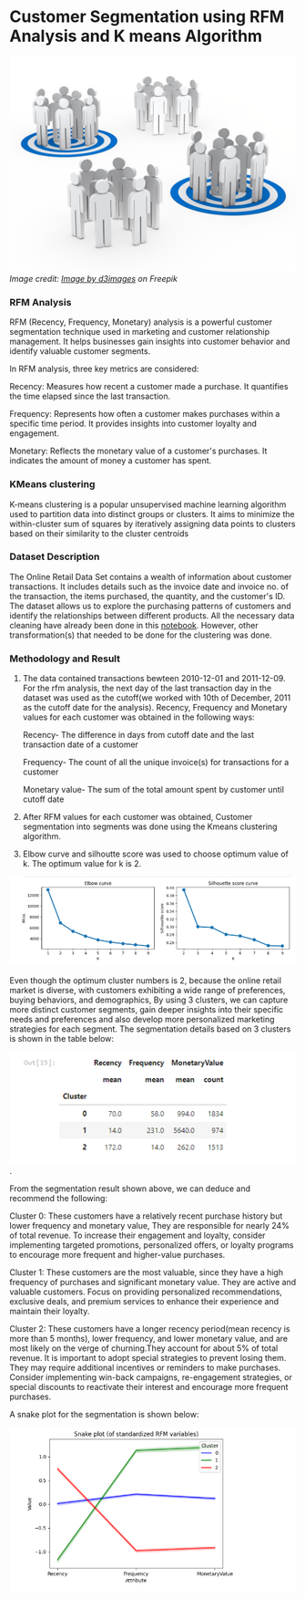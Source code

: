 # Customer Segmentation using RFM Analysis and K means Algorithm

![segmentation-picture](https://github.com/vaadewoyin/Customer-Segmentation-using-RFM-Analysis-and-K-means-Algorithm/blob/main/segmentation.jpg)
*Image credit: [Image by d3images</a> on Freepik](https://www.freepik.com/free-photo/gray-rag-dolls-targets_959205.htm#query=customer%20segmentation&position=3&from_view=keyword&track=ais")*


### RFM Analysis
RFM (Recency, Frequency, Monetary) analysis is a powerful customer segmentation technique used in marketing and customer relationship management. It helps businesses gain insights into customer behavior and identify valuable customer segments.

In RFM analysis, three key metrics are considered:

Recency: Measures how recent a customer made a purchase. It quantifies the time elapsed since the last transaction.

Frequency: Represents how often a customer makes purchases within a specific time period. It provides insights into customer loyalty and engagement.

Monetary: Reflects the monetary value of a customer's purchases. It indicates the amount of money a customer has spent.

### KMeans clustering
K-means clustering is a popular unsupervised machine learning algorithm used to partition data into distinct groups or clusters. It aims to minimize the within-cluster sum of squares by iteratively assigning data points to clusters based on their similarity to the cluster centroids

### Dataset Description
The Online Retail Data Set contains a wealth of information about customer transactions. It includes details such as the invoice date and invoice no. of the transaction, the items purchased, the quantity, and the customer's ID. The dataset allows us to explore the purchasing patterns of customers and identify the relationships between different products.
All the necessary data cleaning have already been done in this [notebook](https://github.com/vaadewoyin/Association-Rule-Mining-for-Retail-Analytics-Market-Basket-Analysis-/blob/main/Market_Basket_Analysis_of_the_Online_Retail_Dataset_.ipynb). However, other transformation(s) that needed to be done for the clustering was done.

### Methodology and Result

1. The data contained transactions bewteen 2010-12-01 and 2011-12-09. For the rfm analysis, the next day of the last transaction day in the dataset was used as the cutoff(we worked with 10th of December, 2011 as the cutoff date for the analysis). Recency, Frequency and Monetary values for each customer was obtained in the following ways:

    Recency- The difference in days from cutoff date and the last transaction date of a customer

    Frequency- The count of all the unique invoice(s) for transactions for a customer

    Monetary value- The sum of the total amount spent by customer until cutoff date 

2. After RFM values for each customer was obtained, Customer segmentation into segments was done using the Kmeans clustering algorithm.
3. Elbow curve and silhoutte score was used to choose optimum value of k. The optimum value for k is 2.

![choosing-right-k](https://github.com/vaadewoyin/Customer-Segmentation-using-RFM-Analysis-and-K-means-Algorithm/blob/main/image_1.png)

Even though the optimum cluster numbers is 2, because the online retail market is diverse, with customers exhibiting a wide range of preferences, buying behaviors, and demographics, By using 3 clusters, we can capture more distinct customer segments, gain deeper insights into their specific needs and preferences and also develop more personalized marketing strategies for each segment. The segmentation details based on 3 clusters is shown in the table below:

![3-clusters-details](https://github.com/vaadewoyin/Customer-Segmentation-using-RFM-Analysis-and-K-means-Algorithm/blob/main/image_2.png).

From the segmentation result shown above, we can deduce and recommend the following:

Cluster 0: These customers have a relatively recent purchase history but lower frequency and monetary value, They are responsible for nearly 24% of total revenue. To increase their engagement and loyalty, consider implementing targeted promotions, personalized offers, or loyalty programs to encourage more frequent and higher-value purchases.

Cluster 1: These customers are the most valuable, since they have a high frequency of purchases and significant monetary value. They are active and valuable customers. Focus on providing personalized recommendations, exclusive deals, and premium services to enhance their experience and maintain their loyalty.

Cluster 2: These customers have a longer recency period(mean recency is more than 5 months), lower frequency, and lower monetary value, and are most likely on the verge of churning.They account for about 5% of total revenue. It is important to adopt special strategies to prevent losing them. They may require additional incentives or reminders to make purchases. Consider implementing win-back campaigns, re-engagement strategies, or special discounts to reactivate their interest and encourage more frequent purchases.


A snake plot for the segmentation is shown below:

![snake-plot](https://github.com/vaadewoyin/Customer-Segmentation-using-RFM-Analysis-and-K-means-Algorithm/blob/main/image%20_3.png)

